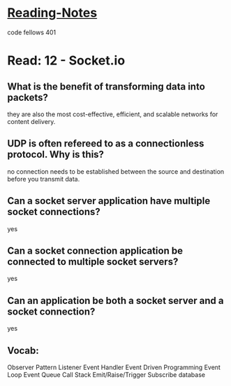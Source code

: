 # [Reading-Notes](https://alsosteve.github.io/reading-notes/)
code fellows 401

# Read: 12 - Socket.io

## What is the benefit of transforming data into packets?
they are also the most cost-effective, efficient, and scalable networks for content delivery.

## UDP is often refereed to as a connectionless protocol. Why is this?
no connection needs to be established between the source and destination before you transmit data.

## Can a socket server application have multiple socket connections?
yes

## Can a socket connection application be connected to multiple socket servers?
yes

## Can an application be both a socket server and a socket connection?
yes

## Vocab:

Observer Pattern
Listener
Event Handler
Event Driven Programming
Event Loop
Event Queue
Call Stack
Emit/Raise/Trigger
Subscribe
database